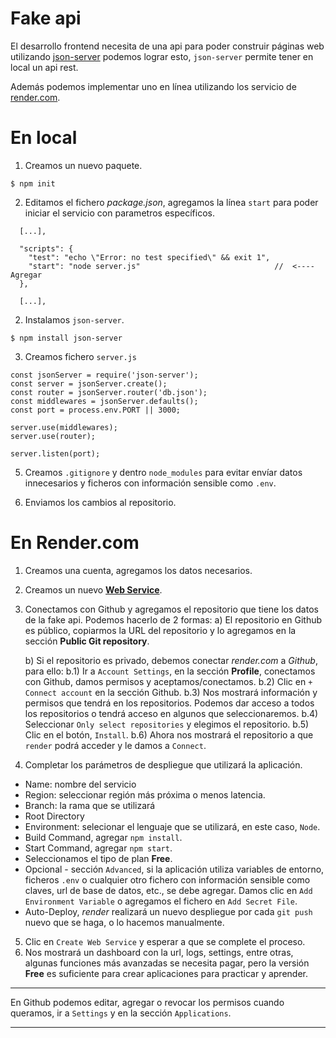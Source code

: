 # Fake api

El desarrollo frontend necesita de una api para poder construir páginas web utilizando [json-server](https://github.com/typicode/json-server) podemos lograr esto, `json-server` permite tener en local un api rest.

Además podemos implementar uno en línea utilizando los servicio de [render.com](https://render.com/).


# En local

1. Creamos un nuevo paquete.
```
$ npm init
```

2. Editamos el fichero *package.json*, agregamos la línea `start` para poder iniciar el servicio con parametros específicos.
```
  [...],
  
  "scripts": {
    "test": "echo \"Error: no test specified\" && exit 1",
    "start": "node server.js"                              //  <---- Agregar
  },
  
  [...],
```
2. Instalamos `json-server`.
```
$ npm install json-server
```

3. Creamos fichero `server.js`
```
const jsonServer = require('json-server');
const server = jsonServer.create();
const router = jsonServer.router('db.json');
const middlewares = jsonServer.defaults();
const port = process.env.PORT || 3000;

server.use(middlewares);
server.use(router);

server.listen(port);
```

5. Creamos `.gitignore` y dentro `node_modules` para evitar envíar datos innecesarios y ficheros con información sensible como `.env`.

6. Enviamos los cambios al repositorio.



# En Render.com

1. Creamos una cuenta, agregamos los datos necesarios.

2. Creamos un nuevo **[Web Service](https://dashboard.render.com/select-repo?type=web)**.

3. Conectamos con Github y agregamos el repositorio que tiene los datos de la fake api.
Podemos hacerlo de 2 formas:
	a) El repositorio en Github es público, copiarmos la URL del repositorio y lo agregamos en la sección **Public Git repository**.

	b) Si el repositorio es privado, debemos conectar *render.com* a *Github*, para ello:
		b.1) Ir a `Account Settings`, en la sección **Profile**, conectamos con Github, damos permisos y aceptamos/conectamos.
		b.2) Clic en `+ Connect account` en la sección Github.
		b.3) Nos mostrará información y permisos que tendrá en los repositorios. Podemos dar acceso a todos los repositorios o tendrá acceso en algunos que seleccionaremos.
		b.4) Seleccionar `Only select repositories` y elegimos el repositorio.
		b.5) Clic en el botón, `Install`.
		b.6) Ahora nos mostrará el repositorio a que `render` podrá acceder y le damos a `Connect`.
	
4. Completar los parámetros de despliegue que utilizará la aplicación.
* Name: nombre del servicio
* Region: seleccionar región más próxima o menos latencia.
* Branch: la rama que se utilizará
* Root Directory
* Environment: selecionar el lenguaje que se utilizará, en este caso, `Node`.
* Build Command, agregar `npm install`.
* Start Command, agregar `npm start`.
* Seleccionamos el tipo de plan **Free**.
* Opcional - sección `Advanced`, si la aplicación utiliza variables de entorno, ficheros `.env` o cualquier otro fichero con información sensible como claves, url de base de datos, etc., se debe agregar. Damos clic en `Add Environment Variable` o agregamos el fichero en `Add Secret File`.
* Auto-Deploy, *render* realizará un nuevo despliegue por cada `git push` nuevo que se haga, o lo hacemos manualmente.

5. Clic en `Create Web Service` y esperar a que se complete el proceso.
6. Nos mostrará un dashboard con la url, logs, settings, entre otras, algunas funciones más avanzadas se necesita pagar, pero la versión **Free** es suficiente para crear aplicaciones para practicar y aprender.

---

En Github podemos editar, agregar o revocar los permisos cuando queramos, ir a `Settings` y en la sección `Applications`.

---

